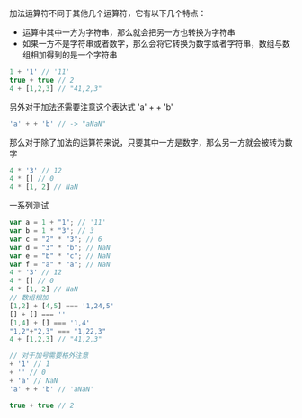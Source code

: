 <!--
 * @Descripttion: 
 * @version: 1.0.0
 * @Author: jimmiezhou
 * @Date: 2019-11-21 15:38:07
 * @LastEditors: jimmiezhou
 * @LastEditTime: 2019-11-21 15:43:23
 -->
加法运算符不同于其他几个运算符，它有以下几个特点：  
- 运算中其中一方为字符串，那么就会把另一方也转换为字符串
- 如果一方不是字符串或者数字，那么会将它转换为数字或者字符串，数组与数组相加得到的是一个字符串  
```javascript
1 + '1' // '11'
true + true // 2
4 + [1,2,3] // "41,2,3"
```
另外对于加法还需要注意这个表达式 'a' + + 'b'  
```javascript
'a' + + 'b' // -> "aNaN"
```
那么对于除了加法的运算符来说，只要其中一方是数字，那么另一方就会被转为数字
```javascript
4 * '3' // 12
4 * [] // 0
4 * [1, 2] // NaN
```
一系列测试
```javascript
var a = 1 + "1"; // '11'
var b = 1 * "3"; // 3
var c = "2" * "3"; // 6
var d = "3" * "b"; // NaN
var e = "b" * "c"; // NaN
var f = "a" * "a"; // NaN
4 * '3' // 12
4 * [] // 0
4 * [1, 2] // NaN
// 数组相加
[1,2] + [4,5] === '1,24,5'
[] + [] === ''
[1,4] + [] === '1,4'
"1,2"+"2,3" === "1,22,3"
4 + [1,2,3] // "41,2,3"

// 对于加号需要格外注意
+ '1' // 1
+ '' // 0
+ 'a' // NaN
'a' + + 'b' // 'aNaN'

true + true // 2
```
